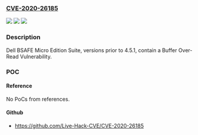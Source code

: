 ### [CVE-2020-26185](https://cve.mitre.org/cgi-bin/cvename.cgi?name=CVE-2020-26185)
![](https://img.shields.io/static/v1?label=Product&message=Dell%20BSAFE%20Micro%20Edition%20Suite&color=blue)
![](https://img.shields.io/static/v1?label=Version&message=%3C%204.5.1%20&color=brighgreen)
![](https://img.shields.io/static/v1?label=Vulnerability&message=CWE-20%3A%20Improper%20Input%20Validation&color=brighgreen)

### Description

Dell BSAFE Micro Edition Suite, versions prior to 4.5.1, contain a Buffer Over-Read Vulnerability.

### POC

#### Reference
No PoCs from references.

#### Github
- https://github.com/Live-Hack-CVE/CVE-2020-26185

